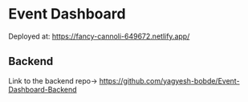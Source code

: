 # Event Dashboard 
Deployed at: https://fancy-cannoli-649672.netlify.app/

## Backend 
Link to the backend repo-> https://github.com/yagyesh-bobde/Event-Dashboard-Backend

